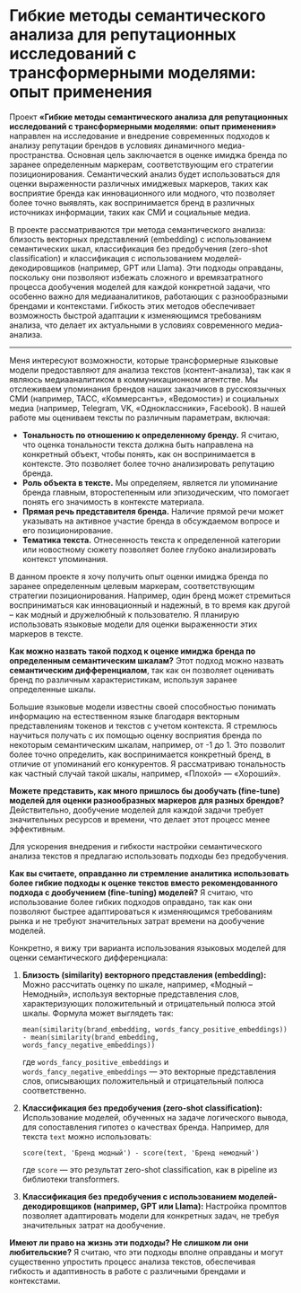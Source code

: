 # Гибкие методы семантического анализа для репутационных исследований с трансформерными моделями: опыт применения

Проект **«Гибкие методы семантического анализа для репутационных исследований с трансформерными моделями: опыт применения»** направлен на исследование и внедрение современных подходов к анализу репутации брендов в условиях динамичного медиа-пространства. Основная цель заключается в оценке имиджа бренда по заранее определенным маркерам, соответствующим его стратегии позиционирования. Семантический анализ будет использоваться для оценки выраженности различных имиджевых маркеров, таких как восприятие бренда как инновационного или модного, что позволяет более точно выявлять, как воспринимается бренд в различных источниках информации, таких как СМИ и социальные медиа.

В проекте рассматриваются три метода семантического анализа: близость векторных представлений (embedding) с использованием семантических шкал, классификация без предобучения (zero-shot classification) и классификация с использованием моделей-декодировщиков (например, GPT или Llama). Эти подходы оправданы, поскольку они позволяют избежать сложного и времязатратного процесса дообучения моделей для каждой конкретной задачи, что особенно важно для медиааналитиков, работающих с разнообразными брендами и контекстами. Гибкость этих методов обеспечивает возможность быстрой адаптации к изменяющимся требованиям анализа, что делает их актуальными в условиях современного медиа-анализа.

--------

Меня интересуют возможности, которые трансформерные языковые модели предоставляют для анализа текстов (контент-анализа), так как я являюсь медиааналитиком в коммуникационном агентстве. Мы отслеживаем упоминания брендов наших заказчиков в русскоязычных СМИ (например, ТАСС, «Коммерсантъ», «Ведомости») и социальных медиа (например, Telegram, VK, «Одноклассники», Facebook). В нашей работе мы оцениваем тексты по различным параметрам, включая:

- **Тональность по отношению к определенному бренду.** Я считаю, что оценка тональности текста должна быть направлена на конкретный объект, чтобы понять, как он воспринимается в контексте. Это позволяет более точно анализировать репутацию бренда.
- **Роль объекта в тексте.** Мы определяем, является ли упоминание бренда главным, второстепенным или эпизодическим, что помогает понять его значимость в контексте материала.
- **Прямая речь представителя бренда.** Наличие прямой речи может указывать на активное участие бренда в обсуждаемом вопросе и его позиционирование.
- **Тематика текста.** Отнесенность текста к определенной категории или новостному сюжету позволяет более глубоко анализировать контекст упоминания.

В данном проекте я хочу получить опыт оценки имиджа бренда по заранее определенным целевым маркерам, соответствующим стратегии позиционирования. Например, один бренд может стремиться восприниматься как инновационный и надежный, в то время как другой – как модный и дружелюбный к пользователю. Я планирую использовать языковые модели для оценки выраженности этих маркеров в тексте.

**Как можно назвать такой подход к оценке имиджа бренда по определенным семантическим шкалам?** Этот подход можно назвать **семантическим дифференциалом**, так как он позволяет оценивать бренд по различным характеристикам, используя заранее определенные шкалы.

Большие языковые модели известны своей способностью понимать информацию на естественном языке благодаря векторным представлениям токенов и текстов с учетом контекста. Я стремлюсь научиться получать с их помощью оценку восприятия бренда по некоторым семантическим шкалам, например, от -1 до 1. Это позволит более точно определить, как воспринимается конкретный бренд, в отличие от упоминаний его конкурентов. Я рассматриваю тональность как частный случай такой шкалы, например, «Плохой» — «Хороший».

**Можете представить, как много пришлось бы дообучать (fine-tune) моделей для оценки разнообразных маркеров для разных брендов?** Действительно, дообучение моделей для каждой задачи требует значительных ресурсов и времени, что делает этот процесс менее эффективным.

Для ускорения внедрения и гибкости настройки семантического анализа текстов я предлагаю использовать подходы без предобучения.

**Как вы считаете, оправданно ли стремление аналитика использовать более гибкие подходы к оценке текстов вместо рекомендованного подхода с дообучением (fine-tuning) моделей?** Я считаю, что использование более гибких подходов оправдано, так как они позволяют быстрее адаптироваться к изменяющимся требованиям рынка и не требуют значительных затрат времени на дообучение моделей.

Конкретно, я вижу три варианта использования языковых моделей для оценки семантического дифференциала:

1. **Близость (similarity) векторного представления (embedding):** Можно рассчитать оценку по шкале, например, «Модный – Немодный», используя векторные представления слов, характеризующих положительный и отрицательный полюса этой шкалы. Формула может выглядеть так: 
   ``` 
   mean(similarity(brand_embedding, words_fancy_positive_embeddings)) - mean(similarity(brand_embedding, words_fancy_negative_embeddings)) 
   ```
   где `words_fancy_positive_embeddings` и `words_fancy_negative_embeddings` — это векторные представления слов, описывающих положительный и отрицательный полюса соответственно.

2. **Классификация без предобучения (zero-shot classification):** Использование моделей, обученных на задаче логического вывода, для сопоставления гипотез о качествах бренда. Например, для текста `text` можно использовать:
   ```
   score(text, 'Бренд модный') - score(text, 'Бренд немодный')
   ```
   где `score` — это результат zero-shot classification, как в pipeline из библиотеки transformers.

3. **Классификация без предобучения с использованием моделей-декодировщиков (например, GPT или Llama):** Настройка промптов позволяет адаптировать модели для конкретных задач, не требуя значительных затрат на дообучение.

**Имеют ли право на жизнь эти подходы? Не слишком ли они любительские?** Я считаю, что эти подходы вполне оправданы и могут существенно упростить процесс анализа текстов, обеспечивая гибкость и адаптивность в работе с различными брендами и контекстами.
